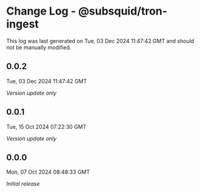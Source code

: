 # Change Log - @subsquid/tron-ingest

This log was last generated on Tue, 03 Dec 2024 11:47:42 GMT and should not be manually modified.

## 0.0.2
Tue, 03 Dec 2024 11:47:42 GMT

_Version update only_

## 0.0.1
Tue, 15 Oct 2024 07:22:30 GMT

_Version update only_

## 0.0.0
Mon, 07 Oct 2024 08:48:33 GMT

_Initial release_

